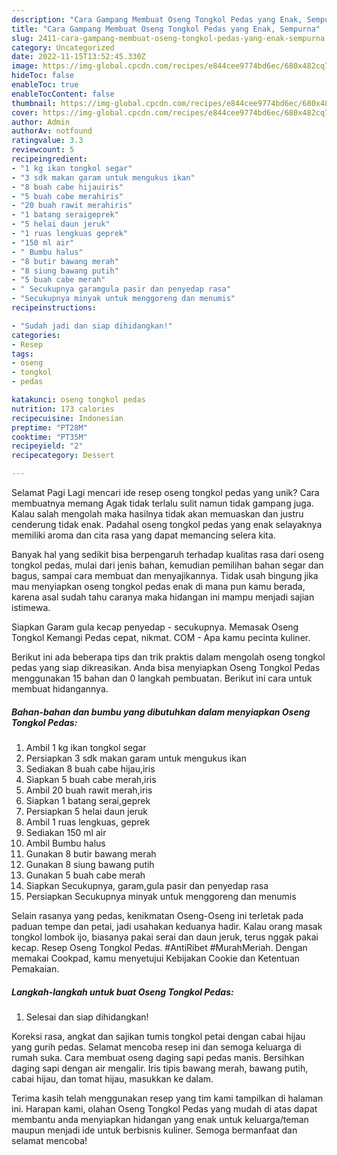 ```yaml
---
description: "Cara Gampang Membuat Oseng Tongkol Pedas yang Enak, Sempurna"
title: "Cara Gampang Membuat Oseng Tongkol Pedas yang Enak, Sempurna"
slug: 2411-cara-gampang-membuat-oseng-tongkol-pedas-yang-enak-sempurna
category: Uncategorized
date: 2022-11-15T13:52:45.330Z
image: https://img-global.cpcdn.com/recipes/e844cee9774bd6ec/680x482cq70/oseng-tongkol-pedas-foto-resep-utama.jpg
hideToc: false
enableToc: true
enableTocContent: false
thumbnail: https://img-global.cpcdn.com/recipes/e844cee9774bd6ec/680x482cq70/oseng-tongkol-pedas-foto-resep-utama.jpg
cover: https://img-global.cpcdn.com/recipes/e844cee9774bd6ec/680x482cq70/oseng-tongkol-pedas-foto-resep-utama.jpg
author: Admin
authorAv: notfound
ratingvalue: 3.3
reviewcount: 5
recipeingredient:
- "1 kg ikan tongkol segar"
- "3 sdk makan garam untuk mengukus ikan"
- "8 buah cabe hijauiris"
- "5 buah cabe merahiris"
- "20 buah rawit merahiris"
- "1 batang seraigeprek"
- "5 helai daun jeruk"
- "1 ruas lengkuas geprek"
- "150 ml air"
- " Bumbu halus"
- "8 butir bawang merah"
- "8 siung bawang putih"
- "5 buah cabe merah"
- " Secukupnya garamgula pasir dan penyedap rasa"
- "Secukupnya minyak untuk menggoreng dan menumis"
recipeinstructions:

- "Sudah jadi dan siap dihidangkan!"
categories:
- Resep
tags:
- oseng
- tongkol
- pedas

katakunci: oseng tongkol pedas 
nutrition: 173 calories
recipecuisine: Indonesian
preptime: "PT28M"
cooktime: "PT35M"
recipeyield: "2"
recipecategory: Dessert

---
```



Selamat Pagi Lagi mencari ide resep oseng tongkol pedas yang unik? Cara membuatnya memang Agak tidak terlalu sulit namun tidak gampang juga. Kalau salah mengolah maka hasilnya tidak akan memuaskan dan justru cenderung tidak enak. Padahal oseng tongkol pedas yang enak selayaknya memiliki aroma dan cita rasa yang dapat memancing selera kita.


Banyak hal yang sedikit bisa berpengaruh terhadap kualitas rasa dari oseng tongkol pedas, mulai dari jenis bahan, kemudian pemilihan bahan segar dan bagus, sampai cara membuat dan menyajikannya. Tidak usah bingung jika mau menyiapkan oseng tongkol pedas enak di mana pun kamu berada, karena asal sudah tahu caranya maka hidangan ini mampu menjadi sajian istimewa.

Siapkan Garam gula kecap penyedap - secukupnya. Memasak Oseng Tongkol Kemangi Pedas cepat, nikmat. COM - Apa kamu pecinta kuliner.


Berikut ini ada beberapa tips dan trik praktis dalam mengolah oseng tongkol pedas yang siap dikreasikan. Anda bisa menyiapkan Oseng Tongkol Pedas menggunakan 15 bahan dan 0 langkah pembuatan. Berikut ini cara untuk membuat hidangannya.

<!--inarticleads1-->

##### Bahan-bahan dan bumbu yang dibutuhkan dalam menyiapkan Oseng Tongkol Pedas:

1. Ambil 1 kg ikan tongkol segar
1. Persiapkan 3 sdk makan garam untuk mengukus ikan
1. Sediakan 8 buah cabe hijau,iris
1. Siapkan 5 buah cabe merah,iris
1. Ambil 20 buah rawit merah,iris
1. Siapkan 1 batang serai,geprek
1. Persiapkan 5 helai daun jeruk
1. Ambil 1 ruas lengkuas, geprek
1. Sediakan 150 ml air
1. Ambil  Bumbu halus
1. Gunakan 8 butir bawang merah
1. Gunakan 8 siung bawang putih
1. Gunakan 5 buah cabe merah
1. Siapkan  Secukupnya, garam,gula pasir dan penyedap rasa
1. Persiapkan Secukupnya minyak untuk menggoreng dan menumis


Selain rasanya yang pedas, kenikmatan Oseng-Oseng ini terletak pada paduan tempe dan petai, jadi usahakan keduanya hadir. Kalau orang masak tongkol lombok ijo, biasanya pakai serai dan daun jeruk, terus nggak pakai kecap. Resep Oseng Tongkol Pedas. #AntiRibet #MurahMeriah. Dengan memakai Cookpad, kamu menyetujui Kebijakan Cookie dan Ketentuan Pemakaian. 

<!--inarticleads2-->

##### Langkah-langkah untuk buat Oseng Tongkol Pedas:


1. Selesai dan siap dihidangkan!

Koreksi rasa, angkat dan sajikan tumis tongkol petai dengan cabai hijau yang gurih pedas. Selamat mencoba resep ini dan semoga keluarga di rumah suka. Cara membuat oseng daging sapi pedas manis. Bersihkan daging sapi dengan air mengalir. Iris tipis bawang merah, bawang putih, cabai hijau, dan tomat hijau, masukkan ke dalam. 

Terima kasih telah menggunakan resep yang tim kami tampilkan di halaman ini. Harapan kami, olahan Oseng Tongkol Pedas yang mudah di atas dapat membantu anda menyiapkan hidangan yang enak untuk keluarga/teman maupun menjadi ide untuk berbisnis kuliner. Semoga bermanfaat dan selamat mencoba!
